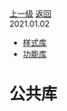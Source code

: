 <div class="extend-header">
    <div class="info">
        <div class="record">
            <a class="back" href="./">上一级</a>
            <a class="back" href="./">返回</a>
        </div>        
        <div class="mini">
            <span>2021.01.02</span>
        </div>
    </div>
    <div class="content"><div class="custom-block children"><ul><li><a href="/frontend/layerBusiness/systemBusiness/libraryPublic/style">样式库</a></li><li><a href="/frontend/layerBusiness/systemBusiness/libraryPublic/function">功能库</a></li></ul></div></div>
</div>
<div class="content-header">
<h1>公共库</h1>
</div>
